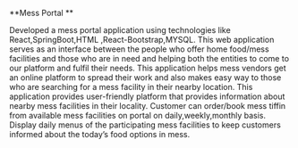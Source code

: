 **Mess Portal **

Developed a mess portal application using technologies like React,SpringBoot,HTML ,React-Bootstrap,MYSQL.
This web application serves as an  interface between the people who offer home food/mess facilities and those who are in need and helping both the entities to come to our platform and fulfil their needs.
This application helps mess vendors get an online platform to spread their work and also makes easy way to those who are searching for a mess facility in their nearby location. 
This application provides user-friendly platform that provides information about nearby mess facilities in their locality.
Customer can order/book mess tiffin from available mess facilities on portal on daily,weekly,monthly basis.
Display daily menus of the participating mess facilities to keep customers informed about the today’s food options in mess.
